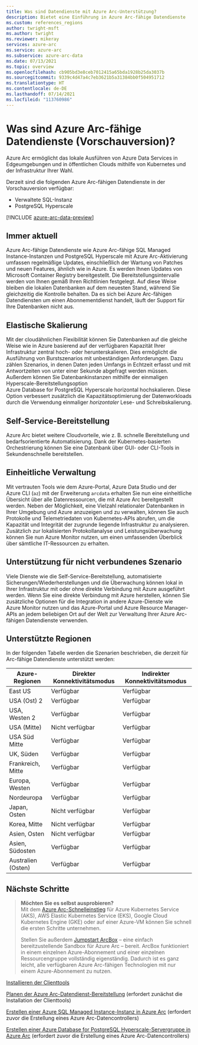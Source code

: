 ```yaml
---
title: Was sind Datendienste mit Azure Arc-Unterstützung?
description: Bietet eine Einführung in Azure Arc-fähige Datendienste
ms.custom: references_regions
author: twright-msft
ms.author: twright
ms.reviewer: mikeray
services: azure-arc
ms.service: azure-arc
ms.subservice: azure-arc-data
ms.date: 07/13/2021
ms.topic: overview
ms.openlocfilehash: cb905bd3e8ceb7012415a65bda1928b25da3037b
ms.sourcegitcommit: 9339c4d47a4c7eb3621b5a31384bb0f504951712
ms.translationtype: HT
ms.contentlocale: de-DE
ms.lasthandoff: 07/14/2021
ms.locfileid: "113760986"
---
```

# <a name="what-are-azure-arc-enabled-data-services-preview"></a>Was sind Azure Arc-fähige Datendienste (Vorschauversion)?

Azure Arc ermöglicht das lokale Ausführen von Azure Data Services in Edgeumgebungen und in öffentlichen Clouds mithilfe von Kubernetes und der Infrastruktur Ihrer Wahl.

Derzeit sind die folgenden Azure Arc-fähigen Datendienste in der Vorschauversion verfügbar:

- Verwaltete SQL-Instanz
- PostgreSQL Hyperscale

[!INCLUDE [azure-arc-data-preview](../../../includes/azure-arc-data-preview.md)]

## <a name="always-current"></a>Immer aktuell

Azure Arc-fähige Datendienste wie Azure Arc-fähige SQL Managed Instance-Instanzen und PostgreSQL Hyperscale mit Azure Arc-Aktivierung umfassen regelmäßige Updates, einschließlich der Wartung von Patches und neuen Features, ähnlich wie in Azure. Es werden Ihnen Updates von Microsoft Container Registry bereitgestellt. Die Bereitstellungsintervalle werden von Ihnen gemäß Ihren Richtlinien festgelegt. Auf diese Weise bleiben die lokalen Datenbanken auf dem neuesten Stand, während Sie gleichzeitig die Kontrolle behalten. Da es sich bei Azure Arc-fähigen Datendiensten um einen Abonnementdienst handelt, läuft der Support für Ihre Datenbanken nicht aus.

## <a name="elastic-scale"></a>Elastische Skalierung

Mit der cloudähnlichen Flexibilität können Sie Datenbanken auf die gleiche Weise wie in Azure basierend auf der verfügbaren Kapazität Ihrer Infrastruktur zentral hoch- oder herunterskalieren. Dies ermöglicht die Ausführung von Burstszenarios mit unbeständigen Anforderungen. Dazu zählen Szenarios, in denen Daten jeden Umfangs in Echtzeit erfasst und mit Antwortzeiten von unter einer Sekunde abgefragt werden müssen. Außerdem können Sie Datenbankinstanzen mithilfe der einmaligen Hyperscale-Bereitstellungsoption Azure Database for PostgreSQL Hyperscale horizontal hochskalieren. Diese Option verbessert zusätzlich die Kapazitätsoptimierung der Datenworkloads durch die Verwendung einmaliger *horizontaler* Lese- und Schreibskalierung.

## <a name="self-service-provisioning"></a>Self-Service-Bereitstellung

Azure Arc bietet weitere Cloudvorteile, wie z. B. schnelle Bereitstellung und bedarfsorientierte Automatisierung. Dank der Kubernetes-basierten Orchestrierung können Sie eine Datenbank über GUI- oder CLI-Tools in Sekundenschnelle bereitstellen.

## <a name="unified-management"></a>Einheitliche Verwaltung

Mit vertrauten Tools wie dem Azure-Portal, Azure Data Studio und der Azure CLI (`az`) mit der Erweiterung `arcdata` erhalten Sie nun eine einheitliche Übersicht über alle Datenressourcen, die mit Azure Arc bereitgestellt werden. Neben der Möglichkeit, eine Vielzahl relationaler Datenbanken in Ihrer Umgebung und Azure anzuzeigen und zu verwalten, können Sie auch Protokolle und Telemetriedaten von Kubernetes-APIs abrufen, um die Kapazität und Integrität der zugrunde liegende Infrastruktur zu analysieren. Zusätzlich zur lokalisierten Protokollanalyse und Leistungsüberwachung können Sie nun Azure Monitor nutzen, um einen umfassenden Überblick über sämtliche IT-Ressourcen zu erhalten.

## <a name="disconnected-scenario-support"></a>Unterstützung für nicht verbundenes Szenario

Viele Dienste wie die Self-Service-Bereitstellung, automatisierte Sicherungen/Wiederherstellungen und die Überwachung können lokal in Ihrer Infrastruktur mit oder ohne direkte Verbindung mit Azure ausgeführt werden. Wenn Sie eine direkte Verbindung mit Azure herstellen, können Sie zusätzliche Optionen für die Integration in andere Azure-Dienste wie Azure Monitor nutzen und das Azure-Portal und Azure Resource Manager-APIs an jedem beliebigen Ort auf der Welt zur Verwaltung Ihrer Azure Arc-fähigen Datendienste verwenden.

## <a name="supported-regions"></a>Unterstützte Regionen

In der folgenden Tabelle werden die Szenarien beschrieben, die derzeit für Arc-fähige Datendienste unterstützt werden:

|Azure-Regionen  |Direkter Konnektivitätsmodus  |Indirekter Konnektivitätsmodus  |
|---------|---------|---------|
|East US|Verfügbar|Verfügbar
|USA (Ost) 2|Verfügbar|Verfügbar
|USA, Westen 2|Verfügbar|Verfügbar
|USA (Mitte)|Nicht verfügbar|Verfügbar
|USA Süd Mitte|Verfügbar|Verfügbar
|UK, Süden|Verfügbar|Verfügbar
|Frankreich, Mitte|Verfügbar|Verfügbar
|Europa, Westen |Verfügbar |Verfügbar
|Nordeuropa|Verfügbar|Verfügbar
|Japan, Osten|Nicht verfügbar|Verfügbar
|Korea, Mitte|Nicht verfügbar|Verfügbar
|Asien, Osten|Nicht verfügbar|Verfügbar
|Asien, Südosten|Verfügbar|Verfügbar
|Australien (Osten)|Verfügbar|Verfügbar

## <a name="next-steps"></a>Nächste Schritte

> **Möchten Sie es selbst ausprobieren?**  
> Mit dem [Azure Arc-Schnelleinstieg](https://azurearcjumpstart.io/azure_arc_jumpstart/azure_arc_data/) für Azure Kubernetes Service (AKS), AWS Elastic Kubernetes Service (EKS), Google Cloud Kubernetes Engine (GKE) oder auf einer Azure-VM können Sie schnell die ersten Schritte unternehmen.
>
>Stellen Sie außerdem [Jumpstart ArcBox](https://azurearcjumpstart.io/azure_jumpstart_arcbox/) – eine einfach bereitzustellende Sandbox für Azure Arc – bereit. ArcBox funktioniert in einem einzelnen Azure-Abonnement und einer einzelnen Ressourcengruppe vollständig eigenständig. Dadurch ist es ganz leicht, alle verfügbaren Azure Arc-fähigen Technologien mit nur einem Azure-Abonnement zu nutzen.

[Installieren der Clienttools](install-client-tools.md)

[Planen der Azure Arc-Datendienst-Bereitstellung](plan-azure-arc-data-services.md) (erfordert zunächst die Installation der Clienttools)

[Erstellen einer Azure SQL Managed Instance-Instanz in Azure Arc](create-sql-managed-instance.md) (erfordert zuvor die Erstellung eines Azure Arc-Datencontrollers)

[Erstellen einer Azure Database for PostgreSQL Hyperscale-Servergruppe in Azure Arc](create-postgresql-hyperscale-server-group.md) (erfordert zuvor die Erstellung eines Azure Arc-Datencontrollers)
